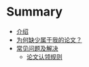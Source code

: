 # Summary

* [介绍](README.md)
* [为何缺少属于我的论文？](why-missed.md)
* [常见问题及解决](problem&solutions.md)
   * [论文认领规则](claimRule.md)

